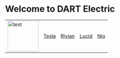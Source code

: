 # Welcome to DART Electric

<table>
    <tr>
        <td><img src="{{site.baseurl}}//images/dart.png" height="100" title="Welcome to Dart Electric" alt="test"></td>
        <td><a href="{{site.baseurl}}/games/teslagame">Tesla</a></td>
        <td><a href="{{site.baseurl}}/games/riviangame">Rivian</a></td>
        <td><a href="{{site.baseurl}}/games/lucidgame">Lucid</a></td>
        <td><a href="{{site.baseurl}}/games/niogame">Nio</a></td>
    </tr>
</table>